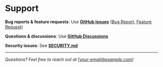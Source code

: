 # Support

**Bug reports & feature requests**: Use
[**GitHub Issues**](.github/ISSUE_TEMPLATE)
([Bug Report](.github/ISSUE_TEMPLATE/bug_report.yml),
[Feature Request](.github/ISSUE_TEMPLATE/feature_request.yml))

**Questions & discussions**: Use
[**GitHub Discussions**](.github/DISCUSSION_TEMPLATE)

**Security issues**: See [**SECURITY.md**](SECURITY.md)

---

_Questions? Feel free to reach out at [your-email@example.com]_

